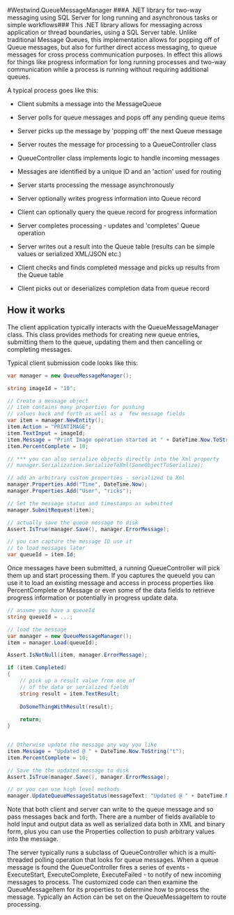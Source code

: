 #Westwind.QueueMessageManager
###A .NET library for two-way messaging using SQL Server for long running and asynchronous tasks or simple workflows###
This .NET library allows for messaging across application or thread boundaries,
using a SQL Server table. Unlike traditional Message Queues, this implementation
allows for popping off of Queue messages, but also for further direct access messaging, 
to queue messages for cross process communication purposes. In effect this allows
for things like progress information for long running processes and two-way 
communication while a process is running without requiring additional queues.

A typical process goes like this:
* Client submits a message into the MessageQueue

* Server polls for queue messages and pops off any pending queue items
* Server picks up the message by 'popping off' the next Queue message
* Server routes the message for processing to a QueueController class
* QueueController class implements logic to handle incoming messages
* Messages are identified by a unique ID and an 'action' used for routing
* Server starts processing the message asynchronously
* Server optionally writes progress information into Queue record
* Client can optionally query the queue record for progress information
* Server completes processing - updates and 'completes' Queue operation
* Server writes out a result into the Queue table
  (results can be simple values or serialized XML/JSON etc.)
* Client checks and finds completed message and picks up results
  from the Queue table
* Client picks out or deserializes completion data from queue record

How it works
------------
The client application typically interacts with the QueueMessageManager class.
This class provides methods for creating new queue entries, submitting them
to the queue, updating them and then cancelling or completing messages.

Typical client submission code looks like this:

```C#    
var manager = new QueueMessageManager();

string imageId = "10";

// Create a message object
// item contains many properties for pushing
// values back and forth as well as a  few message fields
var item = manager.NewEntity();
item.Action = "PRINTIMAGE";
item.TextInput = imageId;
item.Message = "Print Image operation started at " + DateTime.Now.ToString();
item.PercentComplete = 10;

// *** you can also serialize objects directly into the Xml property
// manager.Serialization.SerializeToXml(SomeObjectToSerialize);

// add an arbitrary custom properties - serialized to Xml
manager.Properties.Add("Time", DateTime.Now);
manager.Properties.Add("User", "ricks");

// Set the message status and timestamps as submitted             
manager.SubmitRequest(item);

// actually save the queue message to disk
Assert.IsTrue(manager.Save(), manager.ErrorMessage);

// you can capture the message ID use it
// to load messages later
var queueId = item.Id;
```
Once messages have been submitted, a running QueueController will pick them
up and start processing them. If you captures the queueId you can use it to 
load an existing message and access in process properties like PercentComplete
or Message or even some of the data fields to retrieve progress information or
potentially in progress update data.

```C#
// assume you have a queueId
string queueId = ...;

// load the message 
var manager = new QueueMessageManager();
item = manager.Load(queueId);

Assert.IsNotNull(item, manager.ErrorMessage);

if (item.Completed)
{
	// pick up a result value from one of
    // of the data or serialized fields
    string result = item.TextResult;
    
    DoSomeThingWithResult(result);
    
	return;
}


// Otherwise update the message any way you like
item.Message = "Updated @ " + DateTime.Now.ToString("t");
item.PercentComplete = 10;

// Save the the updated message to disk
Assert.IsTrue(manager.Save(), manager.ErrorMessage);

// or you can use high level methods
manager.UpdateQueueMessageStatus(messageText: "Updated @ " + DateTime.Now.ToString(), percentComplete: 10, autoSave: true);
```

Note that both client and server can write to the queue message
and so pass messages back and forth. There are a number of fields
available to hold input and output data as well as serialized 
data both in XML and binary form, plus you can use the Properties
collection to push arbitrary values into the message.

The server typically runs a subclass of QueueController which is a multi-threaded
polling operation that looks for queue messages. When a queue message is found the
QueueController fires a series of events - ExecuteStart, ExecuteComplete, ExecuteFailed -
to notify of new incoming messages to process. The customized code can then examine
the QueueMessageItem for its properties to determine how to process the message.
Typically an Action can be set on the QueueMessageItem to route processing.


